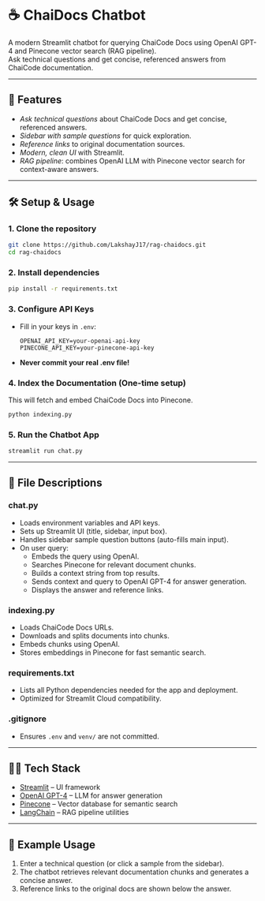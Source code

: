 # ☕ ChaiDocs Chatbot

A modern Streamlit chatbot for querying ChaiCode Docs using OpenAI GPT-4 and Pinecone vector search (RAG pipeline).  
Ask technical questions and get concise, referenced answers from ChaiCode documentation.

---

## 🚀 Features

- *Ask technical questions* about ChaiCode Docs and get concise, referenced answers.
- *Sidebar with sample questions* for quick exploration.
- *Reference links* to original documentation sources.
- *Modern, clean UI* with Streamlit.
- *RAG pipeline*: combines OpenAI LLM with Pinecone vector search for context-aware answers.

---

## 🛠 Setup & Usage

### 1. Clone the repository

```bash
git clone https://github.com/LakshayJ17/rag-chaidocs.git
cd rag-chaidocs
```

### 2. Install dependencies

```bash
pip install -r requirements.txt
```

### 3. Configure API Keys

- Fill in your keys in `.env`:
    ```
    OPENAI_API_KEY=your-openai-api-key
    PINECONE_API_KEY=your-pinecone-api-key
    ```
- **Never commit your real .env file!**

### 4. Index the Documentation (One-time setup)

This will fetch and embed ChaiCode Docs into Pinecone.

```bash
python indexing.py
```

### 5. Run the Chatbot App

```bash
streamlit run chat.py
```

---

## 📄 File Descriptions

### chat.py
- Loads environment variables and API keys.
- Sets up Streamlit UI (title, sidebar, input box).
- Handles sidebar sample question buttons (auto-fills main input).
- On user query:
    - Embeds the query using OpenAI.
    - Searches Pinecone for relevant document chunks.
    - Builds a context string from top results.
    - Sends context and query to OpenAI GPT-4 for answer generation.
    - Displays the answer and reference links.

### indexing.py
- Loads ChaiCode Docs URLs.
- Downloads and splits documents into chunks.
- Embeds chunks using OpenAI.
- Stores embeddings in Pinecone for fast semantic search.

### requirements.txt
- Lists all Python dependencies needed for the app and deployment.
- Optimized for Streamlit Cloud compatibility.

### .gitignore
- Ensures `.env` and `venv/` are not committed.

---

## 🧑‍💻 Tech Stack

- [Streamlit](https://streamlit.io/) – UI framework
- [OpenAI GPT-4](https://platform.openai.com/) – LLM for answer generation
- [Pinecone](https://www.pinecone.io/) – Vector database for semantic search
- [LangChain](https://www.langchain.com/) – RAG pipeline utilities

---

## 📝 Example Usage

1. Enter a technical question (or click a sample from the sidebar).
2. The chatbot retrieves relevant documentation chunks and generates a concise answer.
3. Reference links to the original docs are shown below the answer.
